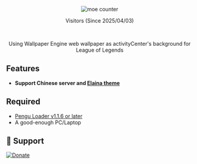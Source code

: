 <p align="center">
    <img src="https://count.getloli.com/@Wallpaper-Engine-for-LoL-activityCenter-typescript?name=Wallpaper-Engine-for-LoL-activityCenter-typescript&theme=gelbooru&padding=7&offset=0&align=center&scale=1&pixelated=1&darkmode=auto" alt="moe counter" />
    <p align="center"> Visitors (Since 2025/04/03) </p>
    <br>
    <p align="center"> Using Wallpaper Engine web wallpaper as activityCenter's background for League of Legends </p>
<!--     <img src=""/> -->
</p>
 
## Features

 - **Support Chinese server and [Elaina theme](https://github.com/Elaina69/Elaina-V4)**


## Required
 - [Pengu Loader v1.1.6 or later](https://github.com/PenguLoader/PenguLoader/releases)
 - A good-enough PC/Laptop

## 🙏 Support

<p align="left">
    <a href="https://www.paypal.com/paypalme/ElainaDaCattoRiel"><img src="https://ionicabizau.github.io/badges/paypal.svg" alt="Donate"/></a>
</p>
